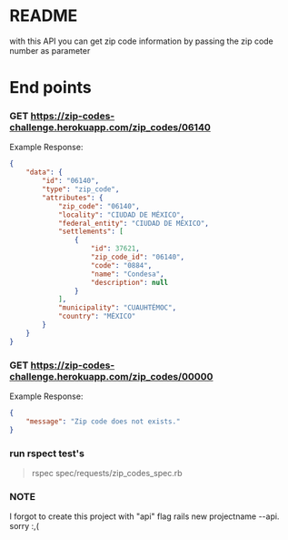 # README

with this API you can get zip code information by passing the zip code number as parameter

# End points

### GET https://zip-codes-challenge.herokuapp.com/zip_codes/06140

Example Response:
```json
{
    "data": {
        "id": "06140",
        "type": "zip_code",
        "attributes": {
            "zip_code": "06140",
            "locality": "CIUDAD DE MÉXICO",
            "federal_entity": "CIUDAD DE MÉXICO",
            "settlements": [
                {
                    "id": 37621,
                    "zip_code_id": "06140",
                    "code": "0884",
                    "name": "Condesa",
                    "description": null
                }
            ],
            "municipality": "CUAUHTÉMOC",
            "country": "MÉXICO"
        }
    }
}
```

### GET https://zip-codes-challenge.herokuapp.com/zip_codes/00000

Example Response:
```json
{
    "message": "Zip code does not exists."
}
```

### run rspect test's


> rspec spec/requests/zip_codes_spec.rb


### NOTE

I forgot to create this project with "api" flag rails new projectname --api. sorry :,(
